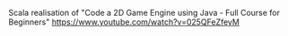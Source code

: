 Scala realisation of "Code a 2D Game Engine using Java - Full Course for Beginners"
https://www.youtube.com/watch?v=025QFeZfeyM
